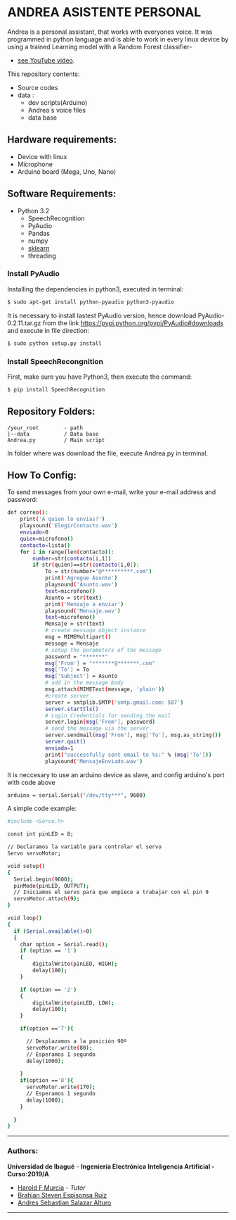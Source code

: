 
# ANDREA ASISTENTE PERSONAL

Andrea is a personal assistant, that works with everyones voice. It was programmed in python language and is able to work in every linux device by using a trained Learning model with a Random Forest classifier-
 * [see YouTube video](https://www.youtube.com/watch?v=sMY6JamrtIM).

This repository contents:
  - Source codes
  - data :
    - dev scripts(Arduino)
    - Andrea´s voice files
    - data base
## Hardware requirements:
  - Device with linux
  - Microphone
  - Arduino board (Mega, Uno, Nano)

## Software Requirements:
  - Python 3.2
      - SpeechRecognition
      - PyAudio
      - Pandas
      - numpy
      - [sklearn](www.fgdfgd)
      - threading
 

### Install PyAudio
Installing the dependencies in python3, executed in terminal:
```sh
$ sudo apt-get install python-pyaudio python3-pyaudio
```
It is necessary to install lastest PyAudio version, hence download PyAudio-0.2.11.tar.gz from the link https://pypi.python.org/pypi/PyAudio#downloads and execute in file direction:

```sh
$ sudo python setup.py install
```

### Install SpeechRecongnition

First, make sure you have Python3, then execute the command:

```sh
$ pip install SpeechRecognition
```

## Repository Folders:

    /your_root        - path
    |--data           / Data base
    Andrea.py         / Main script
    
In folder where was download the file, execute Andrea.py in terminal.

## How To Config:

To send messages from your own e-mail, write your e-mail address and password:

```sh
def correo():
    print('A quien lo envias?')
    playsound('ElegirContacto.wav')
    enviado=0
    quien=microfono()
    contacto=lista()
    for i in range(len(contacto)):
        number=str(contacto[i,1])
        if str(quien)==str(contacto[i,0]):
            To = str(number+"@**********.com")
            print('Agregue Asunto')
            playsound('Asunto.wav')
            text=microfono()
            Asunto = str(text)
            print('Mensaje a enviar')
            playsound('Mensaje.wav')
            text=microfono()
            Mensaje = str(text)
            # create message object instance
            msg = MIMEMultipart()
            message = Mensaje
            # setup the parameters of the message
            password = "*******"
            msg['From'] = "*******@*******.com"
            msg['To'] = To
            msg['Subject'] = Asunto
            # add in the message body
            msg.attach(MIMEText(message, 'plain'))
            #create server
            server = smtplib.SMTP('smtp.gmail.com: 587')
            server.starttls()
            # Login Credentials for sending the mail
            server.login(msg['From'], password)
            # send the message via the server.
            server.sendmail(msg['From'], msg['To'], msg.as_string())
            server.quit()
            enviado=1
            print("successfully sent email to %s:" % (msg['To']))
            playsound('MensajeEnviado.wav')
```

It is neccesary to use an arduino device as slave, and config arduino's port with code above

```sh
arduino = serial.Serial("/dev/tty***", 9600)
```

A simple code example:

```sh
#include <Servo.h>

const int pinLED = 8;

// Declaramos la variable para controlar el servo
Servo servoMotor;

void setup() 
{
  Serial.begin(9600);
  pinMode(pinLED, OUTPUT);
  // Iniciamos el servo para que empiece a trabajar con el pin 9
  servoMotor.attach(9);
}

void loop()
{
  if (Serial.available()>0) 
  {
    char option = Serial.read();
    if (option == '1')
    {
        digitalWrite(pinLED, HIGH);
        delay(100);
    }

    if (option == '2')
    {
        digitalWrite(pinLED, LOW);
        delay(100);
    }

    if(option =='7'){

      // Desplazamos a la posición 90º
      servoMotor.write(80);
      // Esperamos 1 segundo
      delay(1000);
     
    }
    if(option =='8'){
      servoMotor.write(170);
      // Esperamos 1 segundo
      delay(1000);
    }
    
  }
}
```


***


### Authors:
**Universidad de Ibagué** - **Ingeniería Electrónica**
**Inteligencia Artificial - Curso:2019/A**

  - [Harold F Murcia](http://haroldmurcia.com) - *Tutor*
  - [Brahian Steven Espisonsa Ruiz](mailto:2420151009@estudiantesunibague.edu.co)
  - [Andres Sebastian Salazar Alturo](mailto:2420151021@estudiantesunibague.edu.co)
***

